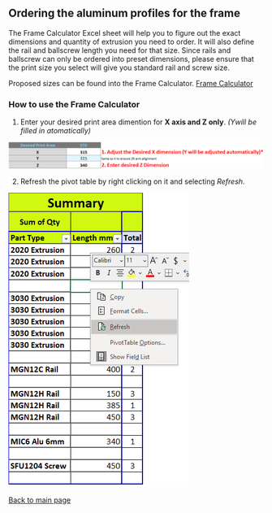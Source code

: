 ## Ordering the aluminum profiles for the frame

The Frame Calculator Excel sheet will help you to figure out the exact dimensions and quantity of extrusion you need to order.
It will also define the rail and ballscrew length you need for that size.
Since rails and ballscrew can only be ordered into preset dimensions, please ensure that the print size you select will give you standard rail and screw size.

Proposed sizes can be found into the Frame Calculator.
[Frame Calculator](/FrameCalculator.xlsx)

### How to use the Frame Calculator
1. Enter your desired print area dimention for **X axis and Z only**. *(Ywill be filled in atomatically)*

![alt text](/images/framecalc1.png)

2. Refresh the pivot table by right clicking on it and selecting *Refresh*.

![alt text](/images/framecalc2.png)




[Back to main page](/README.md)
